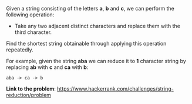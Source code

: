 Given a string consisting of the letters **a**, **b** and **c**, we can perform the following operation:
* Take any two adjacent distinct characters and replace them with the third character.

Find the shortest string obtainable through applying this operation repeatedly.

For example, given the string **aba** we can reduce it to **1** character string by replacing **ab** with **c** and **ca** with **b**:
```
aba -> ca -> b
```

**Link to the problem**: https://www.hackerrank.com/challenges/string-reduction/problem